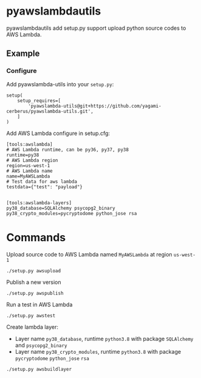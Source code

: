 
# pyawslambdautils

pyawslambdautils add setup.py support upload python source codes to AWS Lambda.

## Example

### Configure

Add pyawslambda-utils into your `setup.py`:

```
setup(
    setup_requires=[
        'pyawslambda-utils@git+https://github.com/yagami-cerberus/pyawslambda-utils.git',
    ]
)
```

Add AWS Lambda configure in setup.cfg:

```properties
[tools:awslambda]
# AWS Lambda runtime, can be py36, py37, py38
runtime=py38
# AWS Lambda region
region=us-west-1
# AWS Lambda name
name=MyAWSLambda
# Test data for aws lambda
testdata={"test": "payload"}


[tools:awslambda-layers]
py38_database=SQLAlchemy psycopg2_binary
py38_crypto_modules=pycryptodome python_jose rsa
```

# Commands

Upload source code to AWS Lambda named `MyAWSLambda` at region `us-west-1`

`./setup.py awsupload`

Publish a new version

`./setup.py awspublish`

Run a test in AWS Lambda

`./setup.py awstest`

Create lambda layer:

* Layer name `py38_database`, runtime `python3.8` with package `SQLAlchemy` and `psycopg2_binary`
* Layer name `py38_crypto_modules`, runtime `python3.8` with package `pycryptodome` `python_jose` `rsa`

`./setup.py awsbuildlayer`
